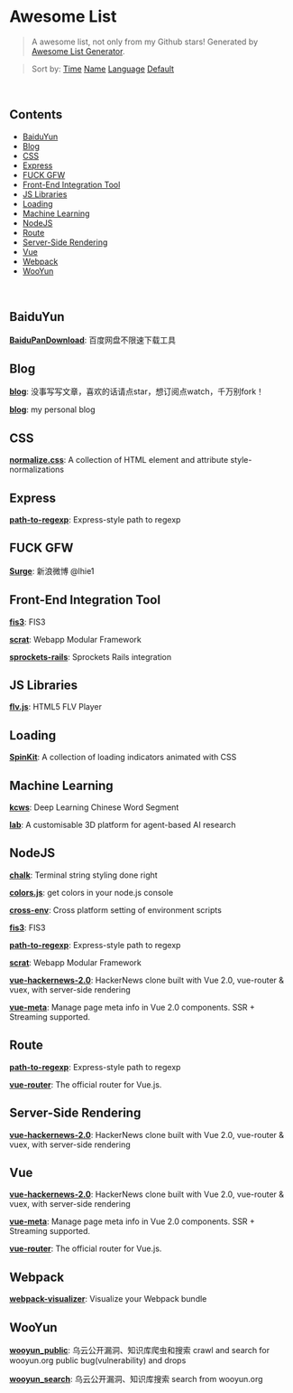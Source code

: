 # Awesome List

> A awesome list, not only from my Github stars! Generated by [Awesome List Generator](https://github.com/ttionya/Awesome-List-Generator).

> Sort by: [Time](https://github.com/ttionya/AwesomeList/blob/master/README.md) [Name](https://github.com/ttionya/AwesomeList/blob/master/README-NAME.md) [Language](https://github.com/ttionya/AwesomeList/blob/master/README-LANGUAGE.md) [Default](https://github.com/ttionya/AwesomeList/blob/master/README-DEFAULT.md) 

<br>

## Contents 

- [BaiduYun](#baiduyun)  
- [Blog](#blog)  
- [CSS](#css)  
- [Express](#express)  
- [FUCK GFW](#fuck-gfw)  
- [Front-End Integration Tool](#front-end-integration-tool)  
- [JS Libraries](#js-libraries)  
- [Loading](#loading)  
- [Machine Learning](#machine-learning)  
- [NodeJS](#nodejs)  
- [Route](#route)  
- [Server-Side Rendering](#server-side-rendering)  
- [Vue](#vue)  
- [Webpack](#webpack)  
- [WooYun](#wooyun)  


<br>

## BaiduYun

[**BaiduPanDownload**](https://github.com/Mrs4s/BaiduPanDownload): 百度网盘不限速下载工具  


## Blog

[**blog**](https://github.com/fouber/blog): 没事写写文章，喜欢的话请点star，想订阅点watch，千万别fork！  


[**blog**](https://github.com/xufei/blog): my personal blog  


## CSS

[**normalize.css**](https://github.com/necolas/normalize.css): A collection of HTML element and attribute style-normalizations  


## Express

[**path-to-regexp**](https://github.com/pillarjs/path-to-regexp): Express-style path to regexp  


## FUCK GFW

[**Surge**](https://github.com/lhie1/Surge): 新浪微博 @lhie1  


## Front-End Integration Tool

[**fis3**](https://github.com/fex-team/fis3): FIS3  


[**scrat**](https://github.com/scrat-team/scrat): Webapp Modular Framework  


[**sprockets-rails**](https://github.com/rails/sprockets-rails): Sprockets Rails integration  


## JS Libraries

[**flv.js**](https://github.com/Bilibili/flv.js): HTML5 FLV Player  


## Loading

[**SpinKit**](https://github.com/tobiasahlin/SpinKit): A collection of loading indicators animated with CSS  


## Machine Learning

[**kcws**](https://github.com/koth/kcws): Deep Learning Chinese Word Segment   


[**lab**](https://github.com/deepmind/lab): A customisable 3D platform for agent-based AI research  


## NodeJS

[**chalk**](https://github.com/chalk/chalk): Terminal string styling done right  


[**colors.js**](https://github.com/Marak/colors.js): get colors in your node.js console  


[**cross-env**](https://github.com/kentcdodds/cross-env): Cross platform setting of environment scripts  


[**fis3**](https://github.com/fex-team/fis3): FIS3  


[**path-to-regexp**](https://github.com/pillarjs/path-to-regexp): Express-style path to regexp  


[**scrat**](https://github.com/scrat-team/scrat): Webapp Modular Framework  


[**vue-hackernews-2.0**](https://github.com/vuejs/vue-hackernews-2.0): HackerNews clone built with Vue 2.0, vue-router & vuex, with server-side rendering  


[**vue-meta**](https://github.com/declandewet/vue-meta): Manage page meta info in Vue 2.0 components. SSR + Streaming supported.  


## Route

[**path-to-regexp**](https://github.com/pillarjs/path-to-regexp): Express-style path to regexp  


[**vue-router**](https://github.com/vuejs/vue-router): The official router for Vue.js.  


## Server-Side Rendering

[**vue-hackernews-2.0**](https://github.com/vuejs/vue-hackernews-2.0): HackerNews clone built with Vue 2.0, vue-router & vuex, with server-side rendering  


## Vue

[**vue-hackernews-2.0**](https://github.com/vuejs/vue-hackernews-2.0): HackerNews clone built with Vue 2.0, vue-router & vuex, with server-side rendering  


[**vue-meta**](https://github.com/declandewet/vue-meta): Manage page meta info in Vue 2.0 components. SSR + Streaming supported.  


[**vue-router**](https://github.com/vuejs/vue-router): The official router for Vue.js.  


## Webpack

[**webpack-visualizer**](https://github.com/chrisbateman/webpack-visualizer): Visualize your Webpack bundle  


## WooYun

[**wooyun_public**](https://github.com/hanc00l/wooyun_public): 乌云公开漏洞、知识库爬虫和搜索   crawl and search for wooyun.org public bug(vulnerability) and drops  


[**wooyun_search**](https://github.com/grt1st/wooyun_search): 乌云公开漏洞、知识库搜索 search from wooyun.org  


